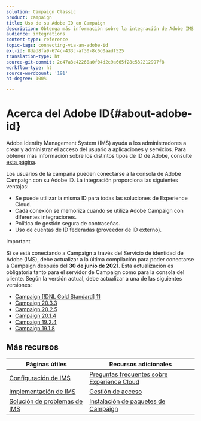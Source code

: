 ```yaml
---
solution: Campaign Classic
product: campaign
title: Uso de su Adobe ID en Campaign
description: Obtenga más información sobre la integración de Adobe IMS
audience: integrations
content-type: reference
topic-tags: connecting-via-an-adobe-id
exl-id: 8dad8fa9-674c-433c-af30-8c6d0aadf525
translation-type: ht
source-git-commit: 2c47a3e42260a0f04d2c9a665f28c532212997f8
workflow-type: ht
source-wordcount: '191'
ht-degree: 100%

---
```


# Acerca del Adobe ID{#about-adobe-id}

Adobe Identity Management System (IMS) ayuda a los administradores a crear y administrar el acceso del usuario a aplicaciones y servicios. Para obtener más información sobre los distintos tipos de ID de Adobe, consulte [esta página](https://helpx.adobe.com/es/enterprise/using/identity.html).

Los usuarios de la campaña pueden conectarse a la consola de Adobe Campaign con su Adobe ID. La integración proporciona las siguientes ventajas:

* Se puede utilizar la misma ID para todas las soluciones de Experience Cloud.
* Cada conexión se memoriza cuando se utiliza Adobe Campaign con diferentes integraciones.
* Política de gestión segura de contraseñas.
* Uso de cuentas de ID federadas (proveedor de ID externo).


>[!IMPORTANT]
>
>Si se está conectando a Campaign a través del Servicio de identidad de Adobe (IMS), debe actualizar a la última compilación para poder conectarse a Campaign después del **30 de junio de 2021**. Esta actualización es obligatoria tanto para el servidor de Campaign como para la consola del cliente. Según la versión actual, debe actualizar a una de las siguientes versiones:
>
> * [Campaign [!DNL Gold Standard] 11](../../rn/using/gold-standard.md)
> * [Campaign 20.3.3](../../rn/using/latest-release.md)
> * [Campaign 20.2.5](../../rn/using/release--20-2.md)
> * [Campaign 20.1.4](../../rn/using/release--20-1.md)
> * [Campaign 19.2.4](../../rn/using/release--19-2.md)
> * [Campaign 19.1.8](../../rn/using/release--19-1.md)
>



## Más recursos

| Páginas útiles | Recursos adicionales |
|---|---|
| [Configuración de IMS](../../integrations/using/configuring-ims.md) | [Preguntas frecuentes sobre Experience Cloud](https://docs.adobe.com/content/help/es-ES/core-services/interface/manage-users-and-products/faq.html) |
| [Implementación de IMS](../../integrations/using/implementing-ims.md) | [Gestión de acceso](../../platform/using/access-management.md) |
| [Solución de problemas de IMS](../../integrations/using/ims-troubleshooting.md) | [Instalación de paquetes de Campaign](../../installation/using/installing-campaign-standard-packages.md) |
